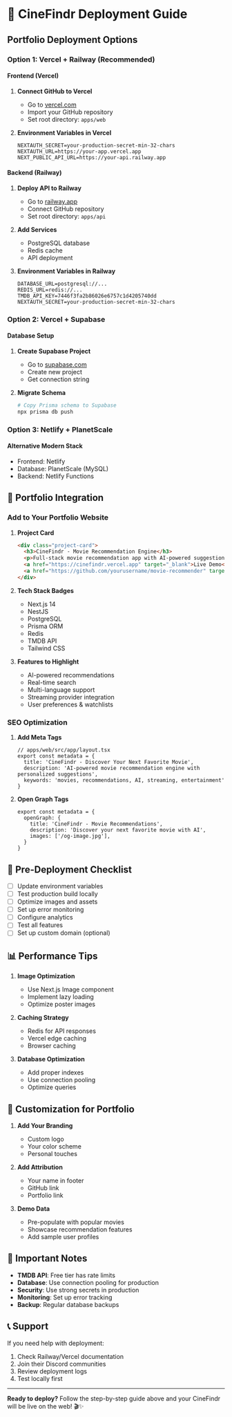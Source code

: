 # 🚀 CineFindr Deployment Guide

## Portfolio Deployment Options

### Option 1: Vercel + Railway (Recommended)

#### Frontend (Vercel)
1. **Connect GitHub to Vercel**
   - Go to [vercel.com](https://vercel.com)
   - Import your GitHub repository
   - Set root directory: `apps/web`

2. **Environment Variables in Vercel**
   ```
   NEXTAUTH_SECRET=your-production-secret-min-32-chars
   NEXTAUTH_URL=https://your-app.vercel.app
   NEXT_PUBLIC_API_URL=https://your-api.railway.app
   ```

#### Backend (Railway)
1. **Deploy API to Railway**
   - Go to [railway.app](https://railway.app)
   - Connect GitHub repository
   - Set root directory: `apps/api`

2. **Add Services**
   - PostgreSQL database
   - Redis cache
   - API deployment

3. **Environment Variables in Railway**
   ```
   DATABASE_URL=postgresql://...
   REDIS_URL=redis://...
   TMDB_API_KEY=7446f3fa2b86026e6757c1d4205740dd
   NEXTAUTH_SECRET=your-production-secret-min-32-chars
   ```

### Option 2: Vercel + Supabase

#### Database Setup
1. **Create Supabase Project**
   - Go to [supabase.com](https://supabase.com)
   - Create new project
   - Get connection string

2. **Migrate Schema**
   ```bash
   # Copy Prisma schema to Supabase
   npx prisma db push
   ```

### Option 3: Netlify + PlanetScale

#### Alternative Modern Stack
- Frontend: Netlify
- Database: PlanetScale (MySQL)
- Backend: Netlify Functions

## 🎯 Portfolio Integration

### Add to Your Portfolio Website

1. **Project Card**
   ```html
   <div class="project-card">
     <h3>CineFindr - Movie Recommendation Engine</h3>
     <p>Full-stack movie recommendation app with AI-powered suggestions</p>
     <a href="https://cinefindr.vercel.app" target="_blank">Live Demo</a>
     <a href="https://github.com/yourusername/movie-recommender" target="_blank">GitHub</a>
   </div>
   ```

2. **Tech Stack Badges**
   - Next.js 14
   - NestJS
   - PostgreSQL
   - Prisma ORM
   - Redis
   - TMDB API
   - Tailwind CSS

3. **Features to Highlight**
   - AI-powered recommendations
   - Real-time search
   - Multi-language support
   - Streaming provider integration
   - User preferences & watchlists

### SEO Optimization

1. **Add Meta Tags**
   ```tsx
   // apps/web/src/app/layout.tsx
   export const metadata = {
     title: 'CineFindr - Discover Your Next Favorite Movie',
     description: 'AI-powered movie recommendation engine with personalized suggestions',
     keywords: 'movies, recommendations, AI, streaming, entertainment'
   }
   ```

2. **Open Graph Tags**
   ```tsx
   export const metadata = {
     openGraph: {
       title: 'CineFindr - Movie Recommendations',
       description: 'Discover your next favorite movie with AI',
       images: ['/og-image.jpg'],
     }
   }
   ```

## 🔧 Pre-Deployment Checklist

- [ ] Update environment variables
- [ ] Test production build locally
- [ ] Optimize images and assets
- [ ] Set up error monitoring
- [ ] Configure analytics
- [ ] Test all features
- [ ] Set up custom domain (optional)

## 📊 Performance Tips

1. **Image Optimization**
   - Use Next.js Image component
   - Implement lazy loading
   - Optimize poster images

2. **Caching Strategy**
   - Redis for API responses
   - Vercel edge caching
   - Browser caching

3. **Database Optimization**
   - Add proper indexes
   - Use connection pooling
   - Optimize queries

## 🎨 Customization for Portfolio

1. **Add Your Branding**
   - Custom logo
   - Your color scheme
   - Personal touches

2. **Add Attribution**
   - Your name in footer
   - GitHub link
   - Portfolio link

3. **Demo Data**
   - Pre-populate with popular movies
   - Showcase recommendation features
   - Add sample user profiles

## 🚨 Important Notes

- **TMDB API**: Free tier has rate limits
- **Database**: Use connection pooling for production
- **Security**: Use strong secrets in production
- **Monitoring**: Set up error tracking
- **Backup**: Regular database backups

## 📞 Support

If you need help with deployment:
1. Check Railway/Vercel documentation
2. Join their Discord communities
3. Review deployment logs
4. Test locally first

---

**Ready to deploy?** Follow the step-by-step guide above and your CineFindr will be live on the web! 🎬✨
